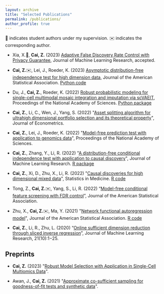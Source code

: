 ```yaml
---
layout: archive
title: "Selected Publications"
permalink: /publications/
author_profile: true
---
```


:school_satchel: indicates student authors under my supervision. :envelope: indicates the corresponding author.

- Xia, X.:school_satchel:, **Cai, Z.** (2023) [Adaptive False Discovery Rate Control with Privacy Guarantee](https://arxiv.org/abs/2305.19482), Journal of Machine Learning Research, accepted.

- **Cai, Z.**:envelope:, Lei, J., Roeder, K. (2023) [Asymptotic distribution-free independence test for high dimension data](https://www.tandfonline.com/doi/full/10.1080/01621459.2023.2218030), Journal of the American Statistical Association. [Python code](https://github.com/zhanruicai/CPC_code)

- Du, J., **Cai, Z.**, Roeder, K. (2022) [Robust probabilistic modeling for single-cell multimodal mosaic integration and imputation via scVAEIT](https://www.pnas.org/doi/10.1073/pnas.2214414119), Proceedings of the National Academy of Sciences. [Python package](https://github.com/jaydu1/scVAEIT)

- **Cai, Z.**, Li, C., Wen, J., Yang, S. (2022) "[Asset splitting algorithm for ultrahigh dimensional portfolio selection and its theoretical property](https://www.sciencedirect.com/science/article/pii/S0304407622000902)", Journal of Econometrics.

- **Cai, Z.**, Lei, J., Roeder, K. (2022) "[Model-free prediction test with application to genomics data](https://www.pnas.org/doi/10.1073/pnas.2205518119)", Proceedings of the National Academy of Sciences.

- **Cai, Z.**, Zhang, Y., Li, R. (2022) "[A distribution-free conditional independence test with application to causal discovery](https://jmlr.org/papers/v23/20-682.html)", Journal of Machine Learning Research. [R package](https://github.com/zhanruicai/CItest)

- **Cai, Z.**, Xi, D., Zhu, X., Li, R. (2022) "[Causal discoveries for high dimensional mixed data](https://onlinelibrary.wiley.com/doi/full/10.1002/sim.9544)", Statistics in Medicine. [R code](https://github.com/xidongdxi/latentPC)

- Tong, Z., **Cai, Z.**:envelope:, Yang, S., Li, R. (2022) “[Model-free conditional feature screening with FDR control](https://www.tandfonline.com/doi/full/10.1080/01621459.2022.2063130)”, Journal of the American Statistical Association.

- Zhu, X., **Cai, Z.**:envelope:, Ma, Y. (2021) "[Network functional autoregression model](https://www.tandfonline.com/doi/full/10.1080/01621459.2021.1901718)", Journal of the American Statistical Association. [R code](https://github.com/zhanruicai/FSAR)

- **Cai, Z.**, Li, R., Zhu, L. (2020) “[Online sufficient dimension reduction through sliced inverse regression](http://jmlr.org/papers/v21/18-567.html)”, Journal of Machine Learning Research, 21(10):1−25.



## Preprints

- **Cai, Z.** (2023) "[Robust Model Selection with Application in Single-Cell Multiomics Data](https://arxiv.org/abs/2305.05714)".

- Awan, J., **Cai, Z.** (2021) "[Approximate co-sufficient sampling for goodness-of-fit tests and synthetic data](https://arxiv.org/abs/2006.02397)".


